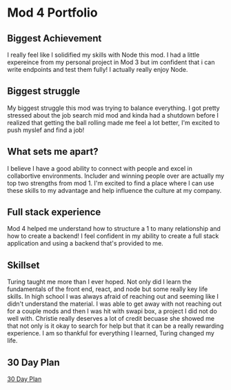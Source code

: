 # Mod 4 Portfolio

## Biggest Achievement

I really feel like I solidified my skills with Node this mod. I had a little expereince from my personal project in Mod 3 but im confident that i can write endpoints and test them fully! I actually really enjoy Node.

## Biggest struggle

My biggest struggle this mod was trying to balance everything. I got pretty stressed about the job search mid mod and kinda had a shutdown before I realized that getting the ball rolling made me feel a lot better, I'm excited to push myslef and find a job!

## What sets me apart?

I believe I have a good ability to connect with people and excel in collabortive environments. Includer and winning people over are actually my top two strengths from mod 1. I'm excited to find a place where I can use these skills to my advantage and help influence the culture at my company.

## Full stack experience

Mod 4 helped me understand how to structure a 1 to many relationship and how to create a backend! I feel confident in my ability to create a full stack application and using a backend that's provided to me.

## Skillset

Turing taught me more than I ever hoped. Not only did I learn the fundamentals of the front end, react, and node but some really key life skills. In high school I was always afraid of reaching out and seeming like I didn't understand the material. I was able to get away with not reaching out for a couple mods and then I was hit with swapi box, a project I did not do well with. Christie really deserves a lot of credit becuase she showed me that not only is it okay to search for help but that it can be a really rewarding experience. I am so thankful for everything I learned, Turing changed my life.

## 30 Day Plan
[30 Day Plan](https://calendar.google.com/calendar/embed?src=lo71lj4ktkl43ge0mo78i9ms90%40group.calendar.google.com&ctz=America%2FDenver)
